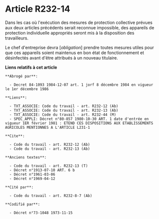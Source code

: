 # Article R232-14

Dans les cas où l'exécution des mesures de protection collective prévues aux deux articles précédents serait reconnue
impossible, des appareils de protection individuelle appropriés seront mis à la disposition des travailleurs.

Le chef d'entreprise devra [*obligation*] prendre toutes mesures utiles pour que ces appareils soient maintenus en bon état
de fonctionnement et désinfectés avant d'être attribués à un nouveau titulaire.

**Liens relatifs à cet article**

	**Abrogé par**:

	  - Decret 84-1093 1984-12-07 art. 1 jorf 8 décembre 1984 en vigueur le 1er décembre 1986

	**Liens**:

	  - TXT_ASSOCIE: Code du travail - art. R232-12 (Ab)
	  - TXT_ASSOCIE: Code du travail - art. R232-13 (Ab)
	  - TXT_ASSOCIE: Code du travail - art. R232-44 (M)
	  - SPEC_APPLI: Décret n°80-857 1980-10-30 ART. 1 date d'entrée en vigueur 1ER février 1981 : ETEND CES DISPOSITIONS AUX ETABLISSEMENTS AGRICOLES MENTIONNES A L'ARTICLE L231-1

	**Cite**:

	  - Code du travail - art. R232-12 (Ab)
	  - Code du travail - art. R232-13 (Ab)

	**Anciens textes**:

	  - Code du travail - art. R232-13 (T)
	  - Décret n°1913-07-10 ART. 6 b
	  - Décret n°1961-03-06
	  - Décret n°1969-04-12

	**Cité par**:

	  - Code du travail - art. R232-8-7 (Ab)

	**Codifié par**:

	  - Décret n°73-1048 1973-11-15
